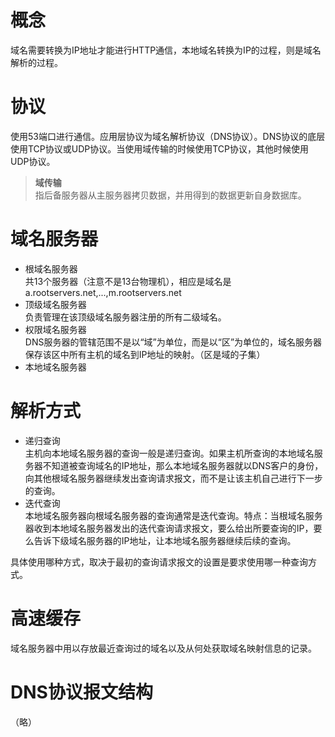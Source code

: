 # 概念
域名需要转换为IP地址才能进行HTTP通信，本地域名转换为IP的过程，则是域名解析的过程。

# 协议
使用53端口进行通信。应用层协议为域名解析协议（DNS协议）。DNS协议的底层使用TCP协议或UDP协议。当使用域传输的时候使用TCP协议，其他时候使用UDP协议。
> **域传输**<br>
指后备服务器从主服务器拷贝数据，并用得到的数据更新自身数据库。

# 域名服务器
- 根域名服务器<br>
    共13个服务器（注意不是13台物理机），相应是域名是a.rootservers.net,...,m.rootservers.net
- 顶级域名服务器<br>
    负责管理在该顶级域名服务器注册的所有二级域名。
- 权限域名服务器<br>
    DNS服务器的管辖范围不是以“域”为单位，而是以“区”为单位的，域名服务器保存该区中所有主机的域名到IP地址的映射。（区是域的子集）
- 本地域名服务器

# 解析方式
- 递归查询<br>
    主机向本地域名服务器的查询一般是递归查询。如果主机所查询的本地域名服务器不知道被查询域名的IP地址，那么本地域名服务器就以DNS客户的身份，向其他根域名服务器继续发出查询请求报文，而不是让该主机自己进行下一步的查询。
- 迭代查询<br>
    本地域名服务器向根域名服务器的查询通常是迭代查询。特点：当根域名服务器收到本地域名服务器发出的迭代查询请求报文，要么给出所要查询的IP，要么告诉下级域名服务器的IP地址，让本地域名服务器继续后续的查询。

具体使用哪种方式，取决于最初的查询请求报文的设置是要求使用哪一种查询方式。

# 高速缓存
域名服务器中用以存放最近查询过的域名以及从何处获取域名映射信息的记录。

# DNS协议报文结构
（略）